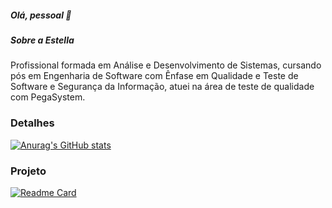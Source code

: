 ##### Olá, pessoal 👋

##### Sobre a Estella
Profissional formada em Análise e Desenvolvimento de Sistemas, cursando pós em Engenharia de Software com Ênfase em Qualidade e Teste de Software e Segurança da Informação, atuei na área de teste de qualidade com PegaSystem. 

### Detalhes

[![Anurag's GitHub stats](https://github-readme-stats.vercel.app/api?username=EstellaACorreia&show_icons=true&theme=dark)](https://github.com/anuraghazra/github-readme-stats)

### Projeto

[![Readme Card](https://github-readme-stats.vercel.app/api/pin/?username=Tik-Tok-Projeto&repo=Tik-Tok-Project&theme=dark)](https://github.com/anuraghazra/github-readme-stats)

